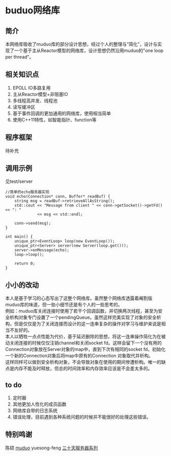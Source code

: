 # buduo网络库
## 简介
本网络库吸收了muduo库的部分设计思想，经过个人的整理与“简化”，设计与实现了一个基于主从Reactor模型的网络库，设计思想仍然沿用muduo的"one loop per thread"。

## 相关知识点
1. EPOLL IO多路复用 
2. 主从Reactor模型+非阻塞IO
3. 多线程高并发、线程池
4. 读写缓冲区
5. 基于事件回调的更加通用的网络库，使用相当简单
6. 使用C++11特性，如智能指针、function等

## 程序框架
待补充

## 调用示例
见test/server
```
//简单的echo服务器实现
void echo(Connection* conn, Buffer* readBuf) {
    string msg = readBuf->retrieveAllAsString();
    std::cout << "Message from client " << conn->getSocket()->getFd() << ": "
              << msg << std::endl;

    conn->send(msg);
}

int main() {
    unique_ptr<EventLoop> loop(new EventLoop());
    unique_ptr<Server> server(new Server(loop.get()));
    server->onMessage(echo);
    loop->loop();

    return 0;
}

```


## 小小的改动
本人是基于学习的心态写出了这整个网络库。虽然整个网络库透露着阉割版muduo库的味道，但一些小细节还是有个人的一些思考的。<br>
例如：muduo库关闭连接时使用了若干个回调函数，并切换两次线程，甚至为安全析构对象专门设置了一个pendingQueue。虽然这样完美实现了对象的安全析构，但是仅仅是为了关闭连接而设计的这一连串复杂的操作对学习与维护来说是相当不友好的。<br>
本人以牺牲一点点性能为代价，基于延迟删除的思想，将这一连串操作简化为在被动关闭连接的时候仅仅注销channel和关闭socket fd。这样会留下一个没有用的Connection对象放在Server对象的map中，直到下次有相同的socket fd，初始化一个新的Connection对象后将map中原有的Connection 对象取代并析构。<br>
这样同样可以做到安全析构对象，不会导致对象在使用的期间惨遭析构。唯一的缺点是内存不能及时释放，但总的时间效率和内存效率应该是不会差太多的。

## to do
1. 定时器
2. 其他更加人性化的成员函数
3. 网络库自带的日志系统
4. 错误处理，目前遇到各种系统问题的时候并不能很好的处理这些错误。

## 特别鸣谢
陈硕 [muduo](https://github.com/chenshuo/muduo)
yuesong-feng [三十天服务器系列](https://github.com/yuesong-feng/30dayMakeCppServer)

